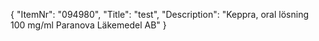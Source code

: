 {
  "ItemNr": "094980",
  "Title": "test",
  "Description": "Keppra, oral lösning 100 mg/ml Paranova Läkemedel AB"
}